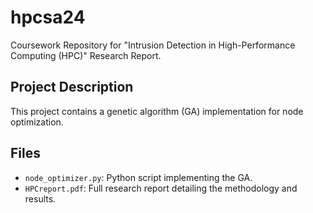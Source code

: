 # hpcsa24

Coursework Repository for "Intrusion Detection in High-Performance Computing (HPC)" Research Report.

## Project Description
This project contains a genetic algorithm (GA) implementation for node optimization.

## Files
- `node_optimizer.py`: Python script implementing the GA.
- `HPCreport.pdf`: Full research report detailing the methodology and results.
